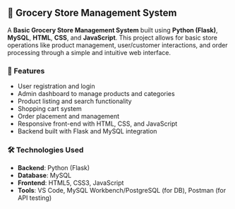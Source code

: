 ## 🛒 Grocery Store Management System

A **Basic Grocery Store Management System** built using **Python (Flask)**, **MySQL**, **HTML**, **CSS**, and **JavaScript**. This project allows for basic store operations like product management, user/customer interactions, and order processing through a simple and intuitive web interface.

### 🚀 Features

- User registration and login
- Admin dashboard to manage products and categories
- Product listing and search functionality
- Shopping cart system
- Order placement and management
- Responsive front-end with HTML, CSS, and JavaScript
- Backend built with Flask and MySQL integration

### 🛠️ Technologies Used

- **Backend**: Python (Flask)
- **Database**: MySQL
- **Frontend**: HTML5, CSS3, JavaScript
- **Tools**: VS Code, MySQL Workbench/PostgreSQL (for DB), Postman (for API testing)

